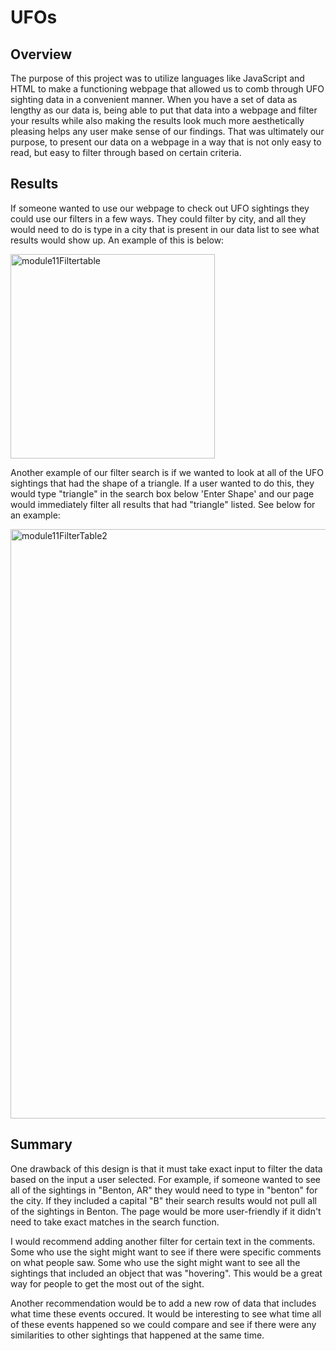# UFOs

## Overview

The purpose of this project was to utilize languages like JavaScript and HTML to make a functioning webpage that allowed us to comb through UFO sighting data in a convenient manner. When you have a set of data as lengthy as our data is, being able to put that data into a webpage and filter your results while also making the results look much more aesthetically pleasing helps any user make sense of our findings. That was ultimately our purpose, to present our data on a webpage in a way that is not only easy to read, but easy to filter through based on certain criteria. 

## Results

If someone wanted to use our webpage to check out UFO sightings they could use our filters in a few ways. They could filter by city, and all they would need to do is type in a city that is present in our data list to see what results would show up. An example of this is below: 

<img width="327" alt="module11Filtertable" src="https://user-images.githubusercontent.com/95515322/156947751-d4213d65-c5eb-44cb-88e6-fd909bb70774.png">

Another example of our filter search is if we wanted to look at all of the UFO sightings that had the shape of a triangle. If a user wanted to do this, they would type "triangle" in the search box below 'Enter Shape' and our page would immediately filter all results that had "triangle" listed. See below for an example:

<img width="943" alt="module11FilterTable2" src="https://user-images.githubusercontent.com/95515322/156948052-15c8f623-1f89-4427-b19d-b7dc27ebfbdd.png">

## Summary

One drawback of this design is that it must take exact input to filter the data based on the input a user selected. For example, if someone wanted to see all of the sightings in "Benton, AR" they would need to type in "benton" for the city. If they included a capital "B" their search results would not pull all of the sightings in Benton. The page would be more user-friendly if it didn't need to take exact matches in the search function. 

I would recommend adding another filter for certain text in the comments. Some who use the sight might want to see if there were specific comments on what people saw. Some who use the sight might want to see all the sightings that included an object that was "hovering". This would be a great way for people to get the most out of the sight. 

Another recommendation would be to add a new row of data that includes what time these events occured. It would be interesting to see what time all of these events happened so we could compare and see if there were any similarities to other sightings that happened at the same time. 
